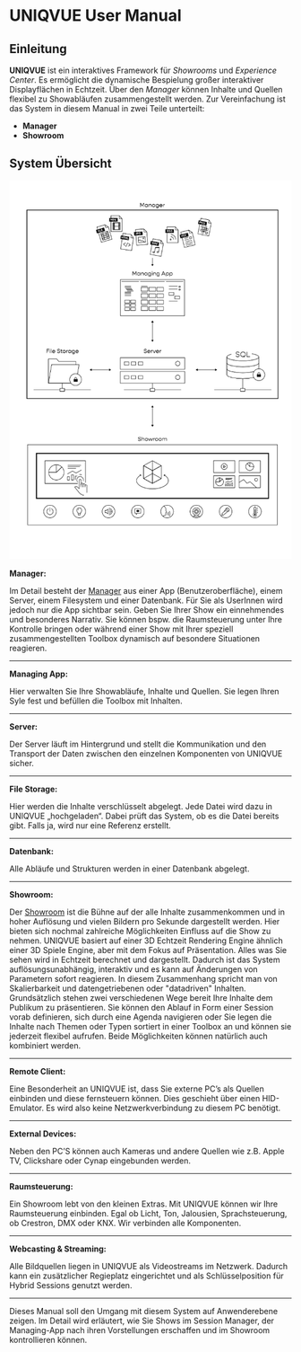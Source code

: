 # UNIQVUE User Manual  


## Einleitung 



**UNIQVUE** ist ein  interaktives Framework für *Showrooms* und *Experience Center*. Es ermöglicht die dynamische Bespielung großer interaktiver Displayflächen in Echtzeit. Über den *Manager* können Inhalte und Quellen flexibel zu Showabläufen zusammengestellt werden. Zur Vereinfachung ist das System in diesem Manual in zwei Teile unterteilt:

- **Manager**
- **Showroom**  

## System Übersicht

![SystemÜbersicht](img/Overview/SystemOverviewSW.png)


**Manager:** 

Im Detail besteht der [Manager](002_sessionmanager.md) aus einer App (Benutzeroberfläche), einem Server, einem Filesystem und einer Datenbank. Für Sie als UserInnen wird jedoch nur die App sichtbar sein. Geben Sie Ihrer Show ein einnehmendes und besonderes Narrativ. Sie können bspw. die Raumsteuerung unter Ihre Kontrolle bringen oder während einer Show mit Ihrer speziell zusammengestellten Toolbox dynamisch auf besondere Situationen reagieren. 
***
**Managing App:** 

Hier verwalten Sie Ihre Showabläufe, Inhalte und Quellen. Sie legen Ihren Syle fest und befüllen die Toolbox mit Inhalten.  
***
**Server:**

Der Server läuft im Hintergrund und stellt die Kommunikation und den Transport der Daten zwischen den einzelnen Komponenten von UNIQVUE sicher.  
***
**File Storage:**

Hier werden die Inhalte verschlüsselt abgelegt. Jede Datei wird dazu in UNIQVUE „hochgeladen“. Dabei prüft das System, ob es die Datei bereits gibt. Falls ja, wird nur eine Referenz erstellt. 
***
**Datenbank:**

Alle Abläufe und Strukturen werden in einer Datenbank abgelegt. 
***
**Showroom:** 

Der [Showroom](029_showroom.md) ist die Bühne auf der alle Inhalte zusammenkommen und in hoher Auflösung und vielen Bildern pro Sekunde dargestellt werden. Hier bieten sich nochmal zahlreiche Möglichkeiten Einfluss auf die Show zu nehmen. UNIQVUE basiert auf einer 3D Echtzeit Rendering Engine ähnlich einer 3D Spiele Engine, aber mit dem Fokus auf Präsentation. Alles was Sie sehen wird in Echtzeit berechnet und dargestellt. Dadurch ist das System auflösungsunabhängig, interaktiv und es kann auf Änderungen von Parametern sofort reagieren. In diesem Zusammenhang spricht man von Skalierbarkeit und datengetriebenen oder "datadriven" Inhalten. Grundsätzlich stehen zwei verschiedenen Wege bereit Ihre Inhalte dem Publikum zu präsentieren. Sie können den Ablauf in Form einer Session vorab definieren, sich durch eine Agenda navigieren oder Sie legen die Inhalte nach Themen oder Typen sortiert in einer Toolbox an und können sie jederzeit flexibel aufrufen. Beide Möglichkeiten können natürlich auch kombiniert werden.  
***
**Remote Client:**

Eine Besonderheit an UNIQVUE ist, dass Sie externe PC’s als Quellen einbinden und diese fernsteuern können. Dies geschieht über einen HID-Emulator. Es wird also keine Netzwerkverbindung zu diesem PC benötigt.  
***
**External Devices:**  

Neben den PC’S können auch Kameras und andere Quellen wie z.B. Apple TV, Clickshare oder Cynap eingebunden werden. 
***
**Raumsteuerung:**

Ein Showroom lebt von den kleinen Extras. Mit UNIQVUE können wir Ihre Raumsteuerung einbinden. Egal ob Licht, Ton, Jalousien, Sprachsteuerung, ob Crestron, DMX oder KNX. Wir verbinden alle Komponenten.  
***
**Webcasting & Streaming:**

Alle Bildquellen liegen in UNIQVUE als Videostreams im Netzwerk. Dadurch kann ein zusätzlicher Regieplatz eingerichtet und als Schlüsselposition für Hybrid Sessions genutzt werden. 
***
Dieses Manual soll den Umgang mit diesem System auf Anwenderebene zeigen. Im Detail wird erläutert, wie Sie Shows im Session Manager, der Managing-App nach ihren Vorstellungen erschaffen und im Showroom kontrollieren können. 
